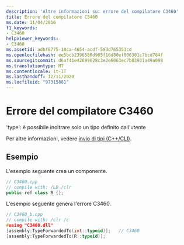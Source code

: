 ```yaml
---
description: 'Altre informazioni su: errore del compilatore C3460'
title: Errore del compilatore C3460
ms.date: 11/04/2016
f1_keywords:
- C3460
helpviewer_keywords:
- C3460
ms.assetid: adbf8775-10ca-4654-acdf-58dd765351cd
ms.openlocfilehash: ee5bcb2396586d965f16d80ef006301c7bcd784f
ms.sourcegitcommit: d6af41e42699628c3e2e6063ec7b03931a49a098
ms.translationtype: MT
ms.contentlocale: it-IT
ms.lasthandoff: 12/11/2020
ms.locfileid: "97315881"
---
```

# <a name="compiler-error-c3460"></a>Errore del compilatore C3460

'type': è possibile inoltrare solo un tipo definito dall'utente

Per altre informazioni, vedere [invio di tipi (C++/CLI)](../../extensions/type-forwarding-cpp-cli.md).

## <a name="examples"></a>Esempio

L'esempio seguente crea un componente.

```cpp
// C3460.cpp
// compile with: /LD /clr
public ref class R {};
```

L'esempio seguente genera l'errore C3460.

```cpp
// C3460_b.cpp
// compile with: /clr /c
#using "C3460.dll"
[assembly:TypeForwardedTo(int::typeid)];   // C3460
[assembly:TypeForwardedTo(R::typeid)];
```
